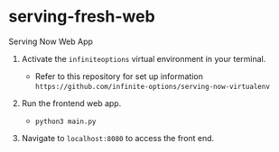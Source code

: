 # serving-fresh-web
Serving Now Web App

1. Activate the `infiniteoptions` virtual environment in your terminal. 
    - Refer to this repository for set up information
      `https://github.com/infinite-options/serving-now-virtualenv`

2. Run the frontend web app.
    - `python3 main.py`
      
3. Navigate to `localhost:8080` to access the front end.
